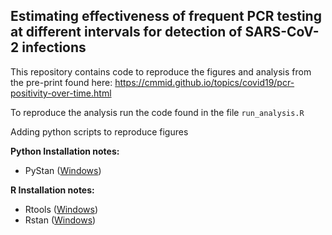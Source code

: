 ## Estimating effectiveness of frequent PCR testing at different intervals for detection of SARS-CoV-2 infections

This repository contains code to reproduce the figures and analysis from the pre-print found here: https://cmmid.github.io/topics/covid19/pcr-positivity-over-time.html 

To reproduce the analysis run the code found in the file `run_analysis.R`

Adding python scripts to reproduce figures

**Python Installation notes:**
- PyStan ([Windows](https://pystan.readthedocs.io/en/latest/windows.html#windows))

**R Installation notes:**
-  Rtools ([Windows](https://cran.r-project.org/bin/windows/Rtools/))
-  Rstan ([Windows](https://github.com/stan-dev/rstan/wiki/Installing-RStan-from-source-on-Windows))